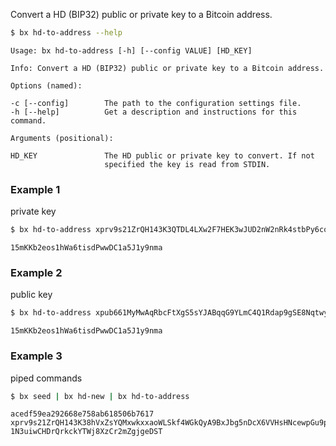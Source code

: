 <script type="text/javascript">alert('foo')</script>
Convert a HD (BIP32) public or private key to a Bitcoin address.   
```sh
$ bx hd-to-address --help
```
```
Usage: bx hd-to-address [-h] [--config VALUE] [HD_KEY]                   

Info: Convert a HD (BIP32) public or private key to a Bitcoin address.   

Options (named):

-c [--config]        The path to the configuration settings file.        
-h [--help]          Get a description and instructions for this command.

Arguments (positional):

HD_KEY               The HD public or private key to convert. If not     
                     specified the key is read from STDIN.   
```
### Example 1
private key
```sh
$ bx hd-to-address xprv9s21ZrQH143K3QTDL4LXw2F7HEK3wJUD2nW2nRk4stbPy6cq3jPPqjiChkVvvNKmPGJxWUtg6LnF5kejMRNNU3TGtRBeJgk33yuGBxrMPHi
```
```
15mKKb2eos1hWa6tisdPwwDC1a5J1y9nma
```
### Example 2
public key
```sh
$ bx hd-to-address xpub661MyMwAqRbcFtXgS5sYJABqqG9YLmC4Q1Rdap9gSE8NqtwybGhePY2gZ29ESFjqJoCu1Rupje8YtGqsefD265TMg7usUDFdp6W1EGMcet8
```
```
15mKKb2eos1hWa6tisdPwwDC1a5J1y9nma
```
### Example 3
piped commands
```sh
$ bx seed | bx hd-new | bx hd-to-address
```
```
acedf59ea292668e758ab618506b7617
xprv9s21ZrQH143K38hVxZsYQMxwkxxaoWLSkf4WGkQyA9BxJbg5nDcX6VVHsHNcewpGu9pW15U2NJneTBKQw3sA2GxfRY7m8SYjUJnUtKXec6g
1N3uiwCHDrQrkckYTWj8XzCr2mZgjgeDST
```